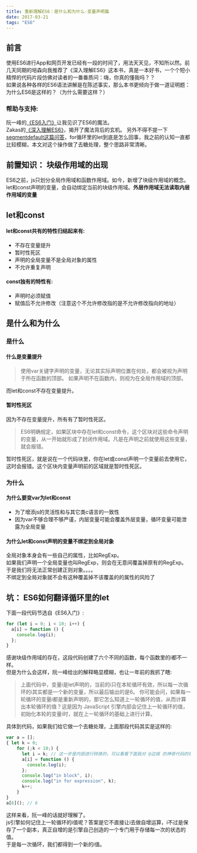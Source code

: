 ```yaml
---
title: 重新理解ES6：是什么和为什么-变量声明篇
date: 2017-03-21
tags: "ES6"
---
```


## 前言
使用ES6进行App和网页开发已经有一段的时间了，用法天天见，不知所以然。前几天同期的培森向我推荐了《深入理解ES6》这本书，真是一本好书，一个个短小精悍的代码片段仿佛对读者的一番番质问：嗨，你真的懂我吗？？    
如果说各种各样的ES6语法讲解是在陈述事实，那么本书更倾向于做一道证明题：为什么ES6是这样的？（为什么需要这样？）  
### 帮助与支持:

阮一峰的[《ES6入门》](http://es6.ruanyifeng.com/#README)让我见识了ES6的魔法。    
Zakas的[《深入理解ES6》](https://book.douban.com/subject/27072230/)，揭开了魔法背后的玄机。
另外不得不提一下[segmentdefault这篇问答](https://segmentfault.com/q/1010000007541743)，for循环里的let到底是怎么回事，我之前的认知一直都比较模糊，本文对这个操作做了去糖处理，整个思路非常清晰。
    

## 前置知识： 块级作用域的出现
ES6之前，js只划分全局作用域和函数作用域。如今，新增了块级作用域的概念。   
let和const声明的变量，会自动绑定当前的块级作用域。**外层作用域无法读取内层作用域的变量**    

<!--more-->

## let和const
#### let和const共有的特性归结起来有:    
- 不存在变量提升
- 暂时性死区
- 声明的全局变量不是全局对象的属性
- 不允许重复声明

#### const独有的特性有:   
- 声明时必须赋值
- 赋值后不允许修改（注意这个不允许修改指的是不允许修改指向的地址）

## 是什么和为什么

### 是什么
#### 什么是变量提升
> 使用var关键字声明的变量，无论其实际声明位置在何处，都会被视为声明于所在函数的顶部。
如果声明不在函数内，则视为在全局作用域的顶部。

而let和const不存在变量提升。     
    
#### 暂时性死区
因为不存在变量提升，所有有了暂时性死区。    
> ES6明确规定，如果区块中存在let和const命令，这个区块对这些命令声明的变量，从一开始就形成了封闭作用域。凡是在声明之前就使用这些变量，就会报错。             

暂时性死区，就是说在一个代码块里，你在let或const声明一个变量前去使用它，这时会报错。这个区块内变量声明前的区域就是暂时性死区。                                               

### 为什么

#### 为什么要变var为let和const 
- 为了增添js的灵活性和与其它类c语言的一致性
- 因为var不够合理不够严谨，内层变量可能会覆盖外层变量，循环变量可能泄露为全局变量

#### 为什么let和const声明的变量不绑定到全局对象
全局对象本身会有一些自己的属性，比如RegExp。   
如果我们声明一个全局变量也叫RegExp，则会在无意间覆盖掉原有的RegExp。    
于是我们将无法正常创建正则对象。。。。     
不绑定到全局对象就不会有这种覆盖掉不该覆盖的的属性的风险了     

## 坑： ES6如何翻译循环里的let
下面一段代码节选自《ES6入门》:    
   
```js
for (let i = 0; i < 10; i++) {
  a[i] = function () {
    console.log(i);
  };
}
```

感谢块级作用域的存在，这段代码创建了六个不同的函数，每个函数里的i都不一样。    
但是为什么会这样，阮一峰给出的解释略显模糊，也让一年前的我抓了瞎:    
>上面代码中，变量i是let声明的，当前的i只在本轮循环有效，所以每一次循环的i其实都是一个新的变量，所以最后输出的是6。
你可能会问，如果每一轮循环的变量i都是重新声明的，那它怎么知道上一轮循环的值，从而计算出本轮循环的值？这是因为 JavaScript 引擎内部会记住上一轮循环的值，初始化本轮的变量i时，就在上一轮循环的基础上进行计算。

具体到代码，如果我们给它做一个去糖处理，上面那段代码其实是这样的:   
   
```js
var a = [];
{ let k = 0;  
    for (;k < 10;) {
      let i = k; // 这一步是内部进行转换的，可以看看下面我对 @边城 的神奇代码的理解
      a[i] = function () {
        console.log(i);
      };
      console.log("in block", i);
      console.log("in for expression", k);
      k++;
    }
}
a[6](); // 6
```
这样来看，阮一峰的话就好理解了。    
js引擎如何记住上一轮循环的i值呢？答案是它不直接让i去做自增运算，i不过是保存了一个副本，真正自增的是引擎自己创造的一个专门用于存储每一次的状态的值。    
于是每一次循环，我们都得到一个新的i值。   
   

    
 
    
